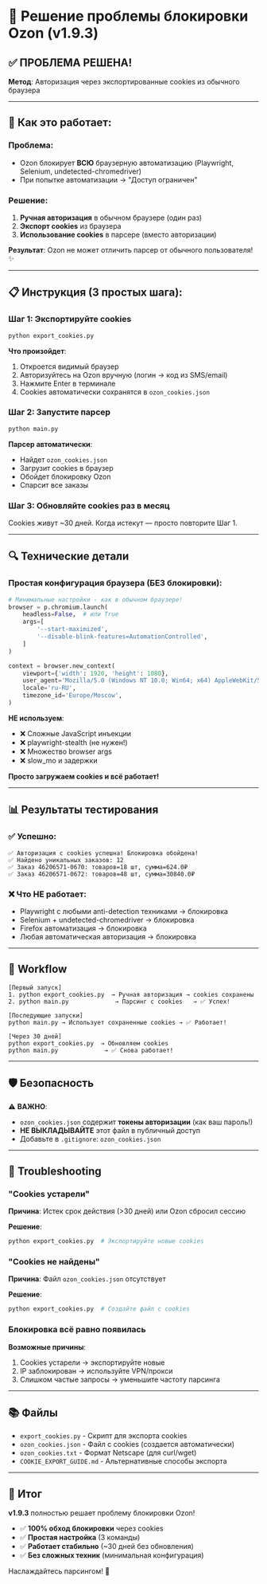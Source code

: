 # 🍪 Решение проблемы блокировки Ozon (v1.9.3)

## ✅ ПРОБЛЕМА РЕШЕНА!

**Метод**: Авторизация через экспортированные cookies из обычного браузера

---

## 🎯 Как это работает:

### Проблема:
- Ozon блокирует **ВСЮ** браузерную автоматизацию (Playwright, Selenium, undetected-chromedriver)
- При попытке автоматизации → "Доступ ограничен"

### Решение:
1. **Ручная авторизация** в обычном браузере (один раз)
2. **Экспорт cookies** из браузера
3. **Использование cookies** в парсере (вместо авторизации)

**Результат**: Ozon не может отличить парсер от обычного пользователя! ✨

---

## 📋 Инструкция (3 простых шага):

### Шаг 1: Экспортируйте cookies

```bash
python export_cookies.py
```

**Что произойдет**:
1. Откроется видимый браузер
2. Авторизуйтесь на Ozon вручную (логин → код из SMS/email)
3. Нажмите Enter в терминале
4. Cookies автоматически сохранятся в `ozon_cookies.json`

### Шаг 2: Запустите парсер

```bash
python main.py
```

**Парсер автоматически**:
- Найдет `ozon_cookies.json`
- Загрузит cookies в браузер
- Обойдет блокировку Ozon
- Спарсит все заказы

### Шаг 3: Обновляйте cookies раз в месяц

Cookies живут ~30 дней. Когда истекут — просто повторите Шаг 1.

---

## 🔍 Технические детали

### Простая конфигурация браузера (БЕЗ блокировки):

```python
# Минимальные настройки - как в обычном браузере!
browser = p.chromium.launch(
    headless=False,  # или True
    args=[
        '--start-maximized',
        '--disable-blink-features=AutomationControlled',
    ]
)

context = browser.new_context(
    viewport={'width': 1920, 'height': 1080},
    user_agent='Mozilla/5.0 (Windows NT 10.0; Win64; x64) AppleWebKit/537.36 (KHTML, like Gecko) Chrome/141.0.0.0 Safari/537.36',
    locale='ru-RU',
    timezone_id='Europe/Moscow',
)
```

**НЕ используем**:
- ❌ Сложные JavaScript инъекции
- ❌ playwright-stealth (не нужен!)
- ❌ Множество browser args
- ❌ slow_mo и задержки

**Просто загружаем cookies и всё работает!**

---

## 📊 Результаты тестирования

### ✅ Успешно:
```
✅ Авторизация с cookies успешна! Блокировка обойдена!
✅ Найдено уникальных заказов: 12
✅ Заказ 46206571-0670: товаров=18 шт, сумма=624.0₽
✅ Заказ 46206571-0672: товаров=48 шт, сумма=30840.0₽
```

### ❌ Что НЕ работает:
- Playwright с любыми anti-detection техниками → блокировка
- Selenium + undetected-chromedriver → блокировка  
- Firefox автоматизация → блокировка
- Любая автоматическая авторизация → блокировка

---

## 🔄 Workflow

```
[Первый запуск]
1. python export_cookies.py  → Ручная авторизация → cookies сохранены
2. python main.py             → Парсинг с cookies   → ✅ Успех!

[Последующие запуски]
python main.py → Использует сохраненные cookies → ✅ Работает!

[Через 30 дней]
python export_cookies.py  → Обновляем cookies
python main.py             → ✅ Снова работает!
```

---

## 🛡️ Безопасность

⚠️ **ВАЖНО**:
- `ozon_cookies.json` содержит **токены авторизации** (как ваш пароль!)
- **НЕ ВЫКЛАДЫВАЙТЕ** этот файл в публичный доступ
- Добавьте в `.gitignore`: `ozon_cookies.json`

---

## 🐛 Troubleshooting

### "Cookies устарели"

**Причина**: Истек срок действия (>30 дней) или Ozon сбросил сессию

**Решение**:
```bash
python export_cookies.py  # Экспортируйте новые cookies
```

### "Cookies не найдены"

**Причина**: Файл `ozon_cookies.json` отсутствует

**Решение**:
```bash
python export_cookies.py  # Создайте файл с cookies
```

### Блокировка всё равно появилась

**Возможные причины**:
1. Cookies устарели → экспортируйте новые
2. IP заблокирован → используйте VPN/прокси
3. Слишком частые запросы → уменьшите частоту парсинга

---

## 📚 Файлы

- `export_cookies.py` - Скрипт для экспорта cookies
- `ozon_cookies.json` - Файл с cookies (создается автоматически)
- `ozon_cookies.txt` - Формат Netscape (для curl/wget)
- `COOKIE_EXPORT_GUIDE.md` - Альтернативные способы экспорта

---

## 🎉 Итог

**v1.9.3** полностью решает проблему блокировки Ozon!

- ✅ **100% обход блокировки** через cookies
- ✅ **Простая настройка** (3 команды)
- ✅ **Работает стабильно** (~30 дней без обновления)
- ✅ **Без сложных техник** (минимальная конфигурация)

Наслаждайтесь парсингом! 🚀

